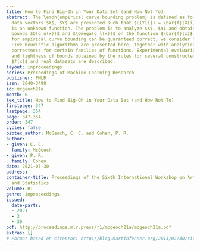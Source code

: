 ```yaml
---
title: How to Find Big-Oh in Your Data Set (and How Not To)
abstract: The \emph{empirical curve bounding problem} is defined as follows. Suppose
  data vectors $X$, $Y$ are presented such that $E(Y[i]) = \bar{f}(X[i])$ where $\bar{f}(x)$
  is an unknown function. The problem is to analyze $X$, $Y$ and obtain complexity
  bounds $O(g_u(x))$ and $\Omega(g_l(x))$ on the function $\bar{f}(x)$. As no algorithm
  for empirical curve bounding can be guaranteed correct, we consider heuristics.
  Five heuristic algorithms are presented here, together with analytical results guaranteeing
  correctness for certain families of functions. Experimental evaluations of the correctness
  and tightness of bounds obtained by the rules for several constructed functions
  $f(x)$ and real datasets are described.
layout: inproceedings
series: Proceedings of Machine Learning Research
publisher: PMLR
issn: 2640-3498
id: mcgeoch21a
month: 0
tex_title: How to Find Big-Oh in Your Data Set (and How Not To)
firstpage: 347
lastpage: 354
page: 347-354
order: 347
cycles: false
bibtex_author: McGeoch, C. C. and Cohen, P. R.
author:
- given: C. C.
  family: McGeoch
- given: P. R.
  family: Cohen
date: 2021-03-30
address:
container-title: Proceedings of the Sixth International Workshop on Artificial Intelligence
  and Statistics
volume: R1
genre: inproceedings
issued:
  date-parts:
  - 2021
  - 3
  - 30
pdf: http://proceedings.mlr.press/r1/mcgeoch21a/mcgeoch21a.pdf
extras: []
# Format based on citeproc: http://blog.martinfenner.org/2013/07/30/citeproc-yaml-for-bibliographies/
---
```

